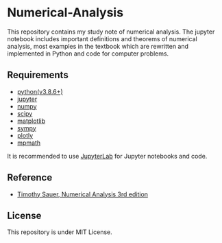 # Numerical-Analysis 

This repository contains my study note of numerical analysis. The jupyter notebook includes important definitions and theorems of numerical analysis, most examples in the textbook which are rewritten and implemented in Python and code for computer problems.

## Requirements

- [python(v3.8.6+)](https://www.python.org/)
- [jupyter](http://jupyter.org/)
- [numpy](http://www.numpy.org/)
- [scipy](https://www.scipy.org/)
- [matplotlib](https://matplotlib.org/)
- [sympy](http://www.sympy.org/en/index.html)
- [plotly](https://plot.ly/)
- [mpmath](http://mpmath.org/)

It is recommended to use [JupyterLab](https://jupyter.org/install.html) for Jupyter notebooks and code.

## Reference

- [Timothy Sauer, Numerical Analysis 3rd edition](https://www.pearson.com/us/higher-education/program/Sauer-Numerical-Analysis-3rd-Edition/PGM1735484.html)

## License

This repository is under MIT License.